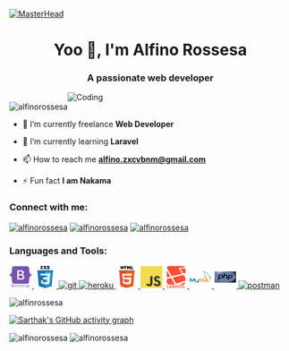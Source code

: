 [![MasterHead](https://www.digitalsolutionservices.com/img/services/website1.gif)](https://alfinorossesa.github.io)
<h1 align="center">Yoo 👋, I'm Alfino Rossesa</h1>
<h3 align="center">A passionate web developer</h3>
<img align="right" alt="Coding" width="400" src="https://codigits.com/wp-content/uploads/2021/02/wordpress-maintenance.gif">


<p align="left"> <img src="https://komarev.com/ghpvc/?username=alfinorossesa&label=Profile%20views&color=0e75b6&style=flat" alt="alfinorossesa" /> </p>


- 🔭 I’m currently freelance **Web Developer**

- 🌱 I’m currently learning **Laravel**

- 📫 How to reach me **alfino.zxcvbnm@gmail.com**

- ⚡ Fun fact **I am Nakama**

<h3 align="left">Connect with me:</h3>
<p align="left">
<a href="https://twitter.com/0xF36649Da36e61" target="blank"><img align="center" src="https://raw.githubusercontent.com/rahuldkjain/github-profile-readme-generator/master/src/images/icons/Social/twitter.svg" alt="alfinorossesa" height="30" width="40" /></a>
<a href="https://linkedin.com/in/alfinorossesa" target="blank"><img align="center" src="https://raw.githubusercontent.com/rahuldkjain/github-profile-readme-generator/master/src/images/icons/Social/linked-in-alt.svg" alt="alfinorossesa" height="30" width="40" /></a>
<a href="https://instagram.com/alfinorossesa" target="blank"><img align="center" src="https://raw.githubusercontent.com/rahuldkjain/github-profile-readme-generator/master/src/images/icons/Social/instagram.svg" alt="alfinorossesa" height="30" width="40" /></a>
</p>

<h3 align="left">Languages and Tools:</h3>
<p align="left"> <a href="https://getbootstrap.com" target="_blank" rel="noreferrer"> <img src="https://raw.githubusercontent.com/devicons/devicon/master/icons/bootstrap/bootstrap-plain-wordmark.svg" alt="bootstrap" width="40" height="40"/> </a> <a href="https://www.w3schools.com/css/" target="_blank" rel="noreferrer"> <img src="https://raw.githubusercontent.com/devicons/devicon/master/icons/css3/css3-original-wordmark.svg" alt="css3" width="40" height="40"/> </a> <a href="https://git-scm.com/" target="_blank" rel="noreferrer"> <img src="https://www.vectorlogo.zone/logos/git-scm/git-scm-icon.svg" alt="git" width="40" height="40"/> </a> <a href="https://heroku.com" target="_blank" rel="noreferrer"> <img src="https://www.vectorlogo.zone/logos/heroku/heroku-icon.svg" alt="heroku" width="40" height="40"/> </a> <a href="https://www.w3.org/html/" target="_blank" rel="noreferrer"> <img src="https://raw.githubusercontent.com/devicons/devicon/master/icons/html5/html5-original-wordmark.svg" alt="html5" width="40" height="40"/> </a> <a href="https://developer.mozilla.org/en-US/docs/Web/JavaScript" target="_blank" rel="noreferrer"> <img src="https://raw.githubusercontent.com/devicons/devicon/master/icons/javascript/javascript-original.svg" alt="javascript" width="40" height="40"/> </a> <a href="https://laravel.com/" target="_blank" rel="noreferrer"> <img src="https://raw.githubusercontent.com/devicons/devicon/master/icons/laravel/laravel-plain-wordmark.svg" alt="laravel" width="40" height="40"/> </a> <a href="https://www.mysql.com/" target="_blank" rel="noreferrer"> <img src="https://raw.githubusercontent.com/devicons/devicon/master/icons/mysql/mysql-original-wordmark.svg" alt="mysql" width="40" height="40"/> </a> <a href="https://www.php.net" target="_blank" rel="noreferrer"> <img src="https://raw.githubusercontent.com/devicons/devicon/master/icons/php/php-original.svg" alt="php" width="40" height="40"/> </a> <a href="https://postman.com" target="_blank" rel="noreferrer"> <img src="https://www.vectorlogo.zone/logos/getpostman/getpostman-icon.svg" alt="postman" width="40" height="40"/> </a> </p>

<p>&nbsp;<img align="left" src="https://github-readme-stats.vercel.app/api/top-langs?username=alfinorossesa&show_icons=true&locale=en&layout=compact&" alt="alfinrossesa" /></p>

[![Sarthak's GitHub activity graph](https://activity-graph.herokuapp.com/graph?username=alfinorossesa&&theme=xcode)](https://github.com/alfinorossesa)

<p><img align="center" src="https://github-readme-stats.vercel.app/api?username=alfinorossesa&show_icons=true&locale=en&theme=tokyonight" alt="alfinorossesa" />
<img align="center" src="https://github-readme-streak-stats.herokuapp.com/?user=alfinorossesa&&theme=tokyonight" alt="alfinorossesa" /></p>
